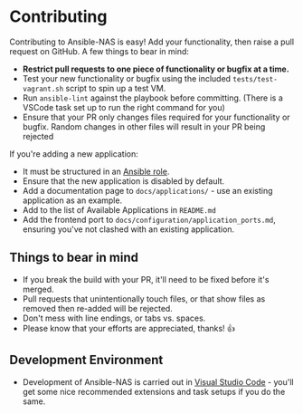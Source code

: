 # Contributing

Contributing to Ansible-NAS is easy! Add your functionality, then raise a pull request on GitHub. A few things to bear in mind:

* **Restrict pull requests to one piece of functionality or bugfix at a time.** 
* Test your new functionality or bugfix using the included `tests/test-vagrant.sh` script to spin up a test VM.
* Run `ansible-lint` against the playbook before committing. (There is a VSCode task set up to run the right command for you)
* Ensure that your PR only changes files required for your functionality or bugfix. Random changes in other files will result in your PR being rejected

If you're adding a new application:

* It must be structured in an [Ansible role](https://docs.ansible.com/ansible/latest/user_guide/playbooks_reuse_roles.html).
* Ensure that the new application is disabled by default.
* Add a documentation page to `docs/applications/` - use an existing application as an example.
* Add to the list of Available Applications in `README.md`
* Add the frontend port to `docs/configuration/application_ports.md`, ensuring you've not clashed with an existing application.

## Things to bear in mind

* If you break the build with your PR, it'll need to be fixed before it's merged.
* Pull requests that unintentionally touch files, or that show files as removed then re-added will be rejected.
* Don't mess with line endings, or tabs vs. spaces.
* Please know that your efforts are appreciated, thanks! :+1:

## Development Environment

* Development of Ansible-NAS is carried out in [Visual Studio Code](https://code.visualstudio.com/) - you'll get some nice
recommended extensions and task setups if you do the same.
